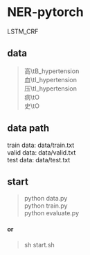 # NER-pytorch
LSTM_CRF
## data
> 高\tB_hypertension<br>
> 血\tI_hypertension<br>
> 压\tI_hypertension<br>
> 病\tO<br>
> 史\tO<br>



## data path
train data: data/train.txt<br>
valid data: data/valid.txt<br>
test data: data/test.txt<br>



## start
> python data.py<br>
> python train.py<br>
> python evaluate.py<br>
#### or<br>
> sh start.sh<br>
